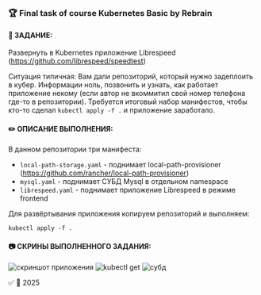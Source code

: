 ### :trophy: Final task of course Kubernetes Basic by Rebrain

#### :scroll: ЗАДАНИЕ: 
Развернуть в Kubernetes приложение Librespeed (https://github.com/librespeed/speedtest)

Ситуация типичная: Вам дали репозиторий, который нужно задеплоить в кубер. Информации ноль, позвонить и узнать, как работает приложение некому (если автор не вкоммитил свой номер телефона где-то в репозитории).
Требуется итоговый набор манифестов, чтобы кто-то сделал `kubectl apply -f .` и приложение заработало.

#### :pencil2: ОПИСАНИЕ ВЫПОЛНЕНИЯ:
В данном репозитории три манифеста:
- `local-path-storage.yaml` - поднимает local-path-provisioner (https://github.com/rancher/local-path-provisioner)
- `mysql.yaml` - поднимает СУБД Mysql в отдельном namespace
- `librespeed.yaml` - поднимает приложение Librespeed в режиме frontend
  
Для развёртывания приложения копируем репозиторий и выполняем:
```
kubectl apply -f .
```
#### :camera: СКРИНЫ ВЫПОЛНЕННОГО ЗАДАНИЯ:
![скриншот приложения](https://github.com/user-attachments/assets/4aad0c08-6d70-466f-b244-d3af5c0562d8)
![kubectl get](https://github.com/user-attachments/assets/80594943-b1d0-4f08-b33f-f17eb537d8b2)
![субд](https://github.com/user-attachments/assets/e47dd8b0-4792-4a88-818a-0660708a8f4e)

:white_check_mark: :date: 2025
